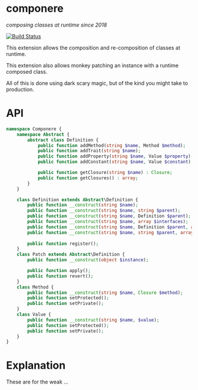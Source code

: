componere
=========
*composing classes at runtime since 2018*

[![Build Status](https://travis-ci.org/krakjoe/componere.svg?branch=master)](https://travis-ci.org/krakjoe/componere)

This extension allows the composition and re-composition of classes at runtime.

This extension also allows monkey patching an instance with a runtime composed class.

All of this is done using dark scary magic, but of the kind you might take to production.

API
===

```php
namespace Componere {
	namespace Abstract {
		abstract class Definition {
			public function addMethod(string $name, Method $method);
			public function addTrait(string $name);
			public function addProperty(string $name, Value $property);
			public function addConstant(string $name, Value $constant);

			public function getClosure(string $name) : Closure;
			public function getClosures() : array;
		}
	}

	class Definition extends Abstract\Definition {
		public function __construct(string $name);
		public function __construct(string $name, string $parent);
		public function __construct(string $name, Definition $parent);
		public function __construct(string $name, array $interfaces);
		public function __construct(string $name, Definition $parent, array $interfaces);
		public function __construct(string $name, string $parent, array $interfaces);
 
		public function register();
	}
	class Patch extends Abstract\Definition {
		public function __construct(object $instance);

		public function apply();
		public function revert();
	}
	class Method {
		public function __construct(string $name, Closure $method);
		public function setProtected();
		public function setPrivate();
	}
	class Value {
		public function __construct(string $name, $value);
		public function setProtected();
		public function setPrivate();
	}
}
```

Explanation
===========

These are for the weak ...
